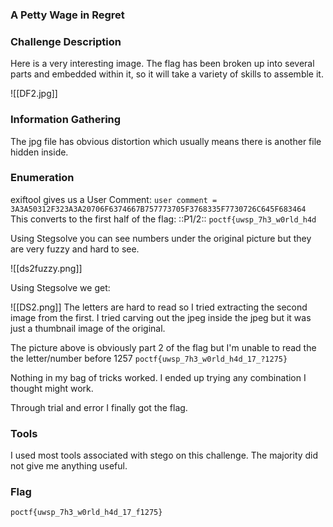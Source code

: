 
### A Petty Wage in Regret

### Challenge Description

Here is a very interesting image. The flag has been broken up into several parts and embedded within it, so it will take a variety of skills to assemble it.

![[DF2.jpg]]

### Information Gathering

The jpg file has obvious distortion which usually means there is another file hidden inside. 

### Enumeration

exiftool gives us a User Comment: 
`user comment = 3A3A50312F323A3A20706F6374667B757773705F3768335F7730726C645F683464`
This converts to the first half of the flag: ::P1/2:: `poctf{uwsp_7h3_w0rld_h4d`

Using Stegsolve you can see numbers under the original picture but they are very fuzzy and hard to see.

![[ds2fuzzy.png]]

Using Stegsolve we get:

![[DS2.png]]
The letters are hard to read so I tried extracting the second image from the first. I tried carving out the jpeg inside the jpeg but it was just a thumbnail image of the original.

The picture above is obviously part 2 of the flag but I'm unable to read the the letter/number before 1257 
`poctf{uwsp_7h3_w0rld_h4d_17_?1275}`

Nothing in my bag of tricks worked. I ended up trying any combination I thought might work.

Through trial and error I finally got the flag.

### Tools

I used most tools associated with stego on this challenge. The majority did not give me anything useful.

### Flag

`poctf{uwsp_7h3_w0rld_h4d_17_f1275}`


